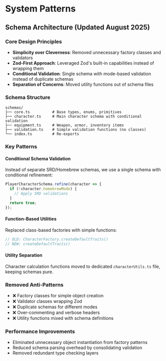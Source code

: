 # System Patterns

## Schema Architecture (Updated August 2025)

### Core Design Principles

- **Simplicity over Cleverness**: Removed unnecessary factory classes and validators
- **Zod-First Approach**: Leveraged Zod's built-in capabilities instead of wrapping them
- **Conditional Validation**: Single schema with mode-based validation instead of duplicate schemas
- **Separation of Concerns**: Moved utility functions out of schema files

### Schema Structure

```
schemas/
├── core.ts          # Base types, enums, primitives
├── character.ts     # Main character schema with conditional validation
├── equipment.ts     # Weapon, armor, inventory items
├── validation.ts    # Simple validation functions (no classes)
└── index.ts         # Re-exports
```

### Key Patterns

#### Conditional Schema Validation

Instead of separate SRD/Homebrew schemas, we use a single schema with conditional refinement:

```typescript
PlayerCharacterSchema.refine(character => {
  if (!character.homebrewMode) {
    // Apply SRD validations
  }
  return true;
});
```

#### Function-Based Utilities

Replaced class-based factories with simple functions:

```typescript
// OLD: CharacterFactory.createDefaultTraits()
// NEW: createDefaultTraits()
```

#### Utility Separation

Character calculation functions moved to dedicated `characterUtils.ts` file, keeping schemas pure.

### Removed Anti-Patterns

- ❌ Factory classes for simple object creation
- ❌ Validator classes wrapping Zod
- ❌ Duplicate schemas for different modes
- ❌ Over-commenting and verbose headers
- ❌ Utility functions mixed with schema definitions

### Performance Improvements

- Eliminated unnecessary object instantiation from factory patterns
- Reduced schema parsing overhead by consolidating validation
- Removed redundant type checking layers
